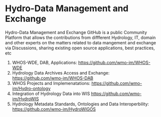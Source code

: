 # Hydro-Data Management and Exchange
Hydro-Data Management and Exchange GitHub is a public Community Platform that allows the contributions from diffferent Hydrology, IT, domain and other experts on the matters related to data mangement and exchange via Discussions, sharing existing open source applications, best practices, etc
1. WHOS-WDE, DAB, Applications: https://github.com/wmo-im/WHOS-WDE
2. Hydrology Data Archives Access and Exchange: https://github.com/wmo-im/WHOS-DAB
3. WHOS Projects and Implemenatations: https://github.com/wmo-im/Hydro-ontology
4. Integration of Hydrology Data into WIS https://github.com/wmo-im/HydroWIS
5. Hydrology Metadata Standards, Ontologies and Data Interoperbility: https://github.com/wmo-im/HydroWIGOS
